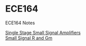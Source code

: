 # ECE164
ECE164 Notes

[Single Stage Small Signal Amplifiers](https://zhaoxin-hu.github.io/ECE164/Single%20Stage%20Small%20Signal%20Amplifiers.md)<br/>
[Small Signal R and Gm](https://zhaoxin-hu.github.io/ECE164/Small%Signal%R%and%Gm.md)<br/>
